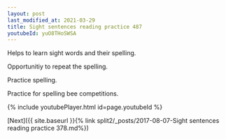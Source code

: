 ```yaml
---
layout: post
last_modified_at: 2021-03-29
title: Sight sentences reading practice 487
youtubeId: yuO8THoSWSA
---
```

 
 
Helps to learn sight words and their spelling.

Opportunitiy to repeat the spelling. 

Practice spelling. 
 
Practice for spelling bee competitions. 
 
{% include youtubePlayer.html id=page.youtubeId %}
 
 

[Next]({{ site.baseurl }}{% link  split2/_posts/2017-08-07-Sight sentences reading practice 378.md%})
 
